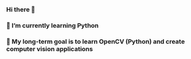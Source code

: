 ### Hi there 👋

### 🌱 I’m currently learning Python
### 🥅 My long-term goal is to learn OpenCV (Python) and create computer vision applications

